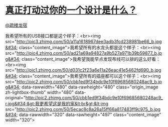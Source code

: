 
#  [真正打动过你的一个设计是什么？](https://zhihu.com/questions/20093223)



[@疏楼龙宿](https://zhihu.com/people/0a2a9cd7e011a30986b8f2a2a24f1eec)

我希望所有的USB接口都是这个样子：&lt;br&gt;&lt;img src=&#34;http://pic3.zhimg.com/50/a11a1618967dee3adb3fcd238981be66_b.jpg&#34; class=&#34;content_image&#34;&gt;我希望所有的水龙头都是这个样子：&lt;br&gt;&lt;img src=&#34;http://pic4.zhimg.com/50/ad21a69a94827a9b527a971b39b59877_b.jpg&#34; class=&#34;content_image&#34;&gt;我希望我能早点发现布线可以排的这么好看：&lt;br&gt;&lt;img src=&#34;http://pic1.zhimg.com/50/d031c2f23a6e11a26eac41e5462fd690_b.jpg&#34; class=&#34;content_image&#34;&gt;我希望所有的插座都可以这个样子：&lt;br&gt;&lt;img src=&#34;http://pic2.zhimg.com/50/cbb1ed9f34bdc9e10f69685680248ac9_b.jpg&#34; data-rawwidth=&#34;480&#34; data-rawheight=&#34;480&#34; class=&#34;origin_image zh-lightbox-thumb&#34; width=&#34;480&#34; data-original=&#34;http://pic2.zhimg.com/50/cbb1ed9f34bdc9e10f69685680248ac9_r.jpg&#34;&gt;我更希望这是我的家&lt;br&gt;&lt;img src=&#34;http://pic2.zhimg.com/50/5ecac8c8a26a15ff66a817483ff9c975_b.jpg&#34; data-rawwidth=&#34;320&#34; data-rawheight=&#34;497&#34; class=&#34;content_image&#34; width=&#34;320&#34;&gt;